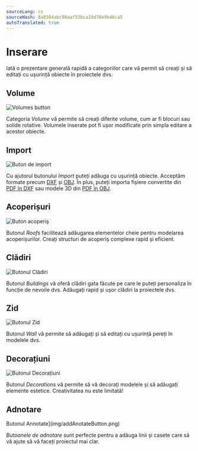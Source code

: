 ```yaml
---
sourceLang: cs
sourceHash: 8a0304abc98aaf53bca19d70e9b46ca5
autoTranslated: true
---
```


# Inserare
Iată o prezentare generală rapidă a categoriilor care vă permit să creați și să editați cu ușurință obiecte în proiectele dvs.

## Volume
![Volumes button](img/addVolumeButton.png)

Categoria *Volume* vă permite să creați diferite volume, cum ar fi blocuri sau solide rotative. Volumele inserate pot fi ușor modificate prin simpla editare a acestor obiecte.

## Import
![Buton de import](img/addImportButton.png)

Cu ajutorul butonului *Import* puteți adăuga cu ușurință obiecte. Acceptăm formate precum [DXF](../getting-started-roofs/importDxf.md) și [OBJ](../getting-started-roofs/importObj.md). În plus, puteți importa fișiere convertite din [PDF în DXF](../getting-started-roofs/convertPdfToDxf.md) sau modele 3D din [PDF în OBJ](../getting-started-roofs/convert3dPdfToObj.md).

## Acoperișuri
![Buton acoperiș](img/addRoofButton.png)

Butonul *Roofs* facilitează adăugarea elementelor cheie pentru modelarea acoperișurilor. Creați structuri de acoperiș complexe rapid și eficient.

## Clădiri
![Butonul Clădiri](img/addBuildingsButton.png)

Butonul *Buildings* vă oferă clădiri gata făcute pe care le puteți personaliza în funcție de nevoile dvs. Adăugați rapid și ușor clădiri la proiectele dvs.

## Zid
![Butonul Zid](img/addWallButton.png)

Butonul *Wall* vă permite să adăugați și să editați cu ușurință pereți în modelele dvs.

## Decorațiuni
![Butonul Decorațiuni](img/addDecorationsButton.png)

Butonul *Decorations* vă permite să vă decorați modelele și să adăugați elemente estetice. Creativitatea nu este limitată!

## Adnotare
Butonul Annotate](img/addAnotateButton.png)

*Butoanele de adnotare* sunt perfecte pentru a adăuga linii și casete care să vă ajute să vă faceți proiectul mai clar.


